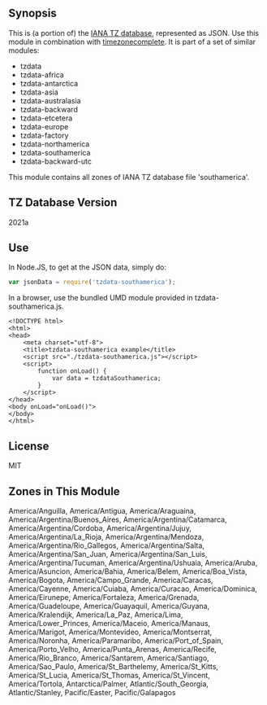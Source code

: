 
## Synopsis

This is (a portion of) the [IANA TZ database](https://www.iana.org/time-zones), represented as JSON. Use this module in combination with [timezonecomplete](https://www.npmjs.com/package/timezonecomplete).
It is part of a set of similar modules:
* tzdata
* tzdata-africa
* tzdata-antarctica
* tzdata-asia
* tzdata-australasia
* tzdata-backward
* tzdata-etcetera
* tzdata-europe
* tzdata-factory
* tzdata-northamerica
* tzdata-southamerica
* tzdata-backward-utc

This module contains all zones of IANA TZ database file 'southamerica'.



## TZ Database Version

2021a

## Use

In Node.JS, to get at the JSON data, simply do:

```javascript
var jsonData = require('tzdata-southamerica');
```

In a browser, use the bundled UMD module provided in tzdata-southamerica.js.

```
<!DOCTYPE html>
<html>
<head>
    <meta charset="utf-8">
    <title>tzdata-southamerica example</title>
    <script src="./tzdata-southamerica.js"></script>
    <script>
        function onLoad() {
            var data = tzdataSouthamerica;
        }
    </script>
</head>
<body onLoad="onLoad()">
</body>
</html>
```

## License

MIT

## Zones in This Module

America/Anguilla, America/Antigua, America/Araguaina, America/Argentina/Buenos_Aires, America/Argentina/Catamarca, America/Argentina/Cordoba, America/Argentina/Jujuy, America/Argentina/La_Rioja, America/Argentina/Mendoza, America/Argentina/Rio_Gallegos, America/Argentina/Salta, America/Argentina/San_Juan, America/Argentina/San_Luis, America/Argentina/Tucuman, America/Argentina/Ushuaia, America/Aruba, America/Asuncion, America/Bahia, America/Belem, America/Boa_Vista, America/Bogota, America/Campo_Grande, America/Caracas, America/Cayenne, America/Cuiaba, America/Curacao, America/Dominica, America/Eirunepe, America/Fortaleza, America/Grenada, America/Guadeloupe, America/Guayaquil, America/Guyana, America/Kralendijk, America/La_Paz, America/Lima, America/Lower_Princes, America/Maceio, America/Manaus, America/Marigot, America/Montevideo, America/Montserrat, America/Noronha, America/Paramaribo, America/Port_of_Spain, America/Porto_Velho, America/Punta_Arenas, America/Recife, America/Rio_Branco, America/Santarem, America/Santiago, America/Sao_Paulo, America/St_Barthelemy, America/St_Kitts, America/St_Lucia, America/St_Thomas, America/St_Vincent, America/Tortola, Antarctica/Palmer, Atlantic/South_Georgia, Atlantic/Stanley, Pacific/Easter, Pacific/Galapagos
